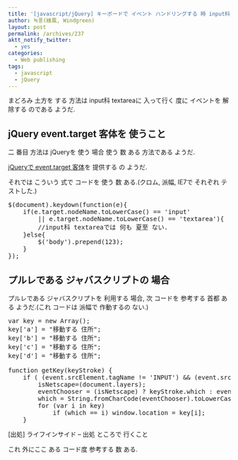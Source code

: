 ```yaml
---
title: '[javascript/jQuery] キーボードで イベント ハンドリングする 時 input科 textareaで 作動するの ないように 作り'
author: 녹풍(綠風, Windgreen)
layout: post
permalink: /archives/237
aktt_notify_twitter:
  - yes
categories:
  - Web publishing
tags:
  - javascript
  - jQuery
---
```

まどろみ 土方を する 方法は input科 textareaに 入って行く 度に イベントを 解除する のである ようだ.

## jQuery event.target 客体を 使うこと

二 番目 方法は jQueryを 使う 場合 使う 数 ある 方法である ようだ.

<a target="_top" href="http://api.jquery.com/event.target/">jQueryで event.target 客体</a>を 提供する の ようだ.

それでは こういう 式で コードを 使う 数 ある.(クロム, 派幅, IE7で それぞれ テストした.)

<pre class="brush:js">$(document).keydown(function(e){
	if(e.target.nodeName.toLowerCase() == &#039;input&#039;
		|| e.target.nodeName.toLowerCase() == &#039;textarea&#039;){
		//input科 textareaでは 何も 夏至 ない.
	}else{
		$(&#039;body&#039;).prepend(123);
	}
});</pre>

## プルレである ジャバスクリプトの 場合

プルレである ジャバスクリプトを 利用する 場合, 次 コードを 参考する 首都 ある ようだ.(これ コードは 派幅で 作動するの ない.)

<pre class="brush:js">var key = new Array();
key[&#039;a&#039;] = "移動する 住所";
key[&#039;b&#039;] = "移動する 住所";
key[&#039;c&#039;] = "移動する 住所";
key[&#039;d&#039;] = "移動する 住所";

function getKey(keyStroke) {
    if ( (event.srcElement.tagName != &#039;INPUT&#039;) && (event.srcElement.tagName != &#039;TEXTAREA&#039;) ) {
        isNetscape=(document.layers);
        eventChooser = (isNetscape) ? keyStroke.which : event.keyCode;
        which = String.fromCharCode(eventChooser).toLowerCase();
        for (var i in key)
            if (which == i) window.location = key[i];
    }</pre>

[出処] ライフインサイド &#8211; 出処 ところで 行くこと

これ 外にここ ある コード度 参考する 数 ある.